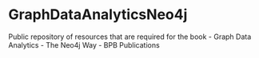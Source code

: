 # GraphDataAnalyticsNeo4j
Public repository of resources that are required for the book - Graph Data Analytics - The Neo4j Way - BPB Publications
